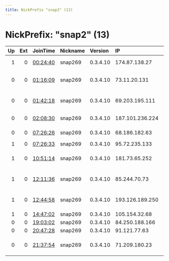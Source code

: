 ```yaml
---
title: NickPrefix "snap2" (13)
---
```


# NickPrefix: "snap2" (13)

|   Up |   Ext | JoinTime                                                                                            | Nickname   | Version   | IP              | AS                                       | CC   |   ORp |   Dirp | OS    | Contact   |   eFamMembers |
|-----:|------:|:----------------------------------------------------------------------------------------------------|:-----------|:----------|:----------------|:-----------------------------------------|:-----|------:|-------:|:------|:----------|--------------:|
|    1 |     0 | [00:24:40](https://metrics.torproject.org/rs.html#details/0F8E3EF1E204EC8194CD336B806E27C3F4CD57CF) | snap269    | 0.3.4.10  | 174.87.138.27   | Charter Communications                   | us   | 33345 |      0 | Linux | None      |             1 |
|    0 |     0 | [01:16:09](https://metrics.torproject.org/rs.html#details/5AA177F077C2DA11384DDF6BE600A83BD4669B86) | snap269    | 0.3.4.10  | 73.11.20.131    | Comcast Cable Communications, LLC        | us   | 44613 |      0 | Linux | None      |             1 |
|    0 |     0 | [01:42:18](https://metrics.torproject.org/rs.html#details/0338E4DD7FE36C4B119F2C39207AF10AF4086706) | snap269    | 0.3.4.10  | 69.203.195.111  | Time Warner Cable Internet LLC           | us   | 39305 |      0 | Linux | None      |             1 |
|    0 |     0 | [02:08:30](https://metrics.torproject.org/rs.html#details/58F445A91050B6852058FFF8E6C6170D50202188) | snap269    | 0.3.4.10  | 187.101.236.224 | TELEFu00D4NICA BRASIL S.A                | br   | 36991 |      0 | Linux | None      |             1 |
|    0 |     0 | [07:26:26](https://metrics.torproject.org/rs.html#details/88D95ACDE65C66EB76AF6E3251DD887F0EC7D8B6) | snap269    | 0.3.4.10  | 68.186.182.63   | Charter Communications                   | us   | 42159 |      0 | Linux | None      |             1 |
|    1 |     0 | [07:26:33](https://metrics.torproject.org/rs.html#details/2A07C35A1A178CF76C2B8E078962C2D2CF464FAC) | snap269    | 0.3.4.10  | 95.72.235.133   | Rostelecom                               | ru   | 45441 |      0 | Linux | None      |             1 |
|    1 |     0 | [10:51:14](https://metrics.torproject.org/rs.html#details/479EA018470828A008C78FFF7BE6162F8C3DD21B) | snap269    | 0.3.4.10  | 181.73.65.252   | Telmex Servicios Empresariales S.A.      | cl   | 40289 |      0 | Linux | None      |             1 |
|    1 |     0 | [12:11:36](https://metrics.torproject.org/rs.html#details/FE66738B7E6B3516E70E851ECA32A837DA0FED66) | snap269    | 0.3.4.10  | 85.244.70.73    | Servicos De Comunicacoes E Multimedia S. | pt   | 37661 |      0 | Linux | None      |             1 |
|    1 |     0 | [12:44:58](https://metrics.torproject.org/rs.html#details/08854D034E42121BBBEFBF9DBD66986F9EEBEA0B) | snap269    | 0.3.4.10  | 193.126.189.250 | Nos Comunicacoes, S.A.                   | pt   | 40897 |      0 | Linux | None      |             1 |
|    1 |     0 | [14:47:02](https://metrics.torproject.org/rs.html#details/803A33570729F779575DA2D4F75357C10E5EDD55) | snap269    | 0.3.4.10  | 105.154.32.68   | MT-MPLS                                  | ma   | 43507 |      0 | Linux | None      |             1 |
|    0 |     0 | [19:03:02](https://metrics.torproject.org/rs.html#details/CE7B2D8E1E0800A6894360BD424A1D04DE65BB16) | snap269    | 0.3.4.10  | 84.250.188.166  | Telia Finland Oyj                        | fi   | 41767 |      0 | Linux | None      |             1 |
|    0 |     0 | [20:47:28](https://metrics.torproject.org/rs.html#details/C2A7E60B4F61139AB04E0E3A6C3E0AB199834794) | snap269    | 0.3.4.10  | 91.121.77.63    | OVH SAS                                  | fr   | 39715 |      0 | Linux | None      |             1 |
|    0 |     0 | [21:37:54](https://metrics.torproject.org/rs.html#details/4A2704CEEEADDA482ED04947C13A0D02FE4226B8) | snap269    | 0.3.4.10  | 71.209.180.23   | CenturyLink Communications, LLC          | us   | 33267 |      0 | Linux | None      |             1 |

